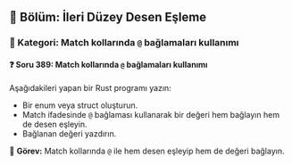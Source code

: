 ## 📘 Bölüm: İleri Düzey Desen Eşleme
### 🔹 Kategori: Match kollarında `@` bağlamaları kullanımı
#### ❓ Soru 389: Match kollarında `@` bağlamaları kullanımı

Aşağıdakileri yapan bir Rust programı yazın:

- Bir enum veya struct oluşturun.
- Match ifadesinde `@` bağlaması kullanarak bir değeri hem bağlayın hem de desen eşleyin.
- Bağlanan değeri yazdırın.

🔧 **Görev:** Match kollarında `@` ile hem desen eşleyip hem de değeri bağlayın.
